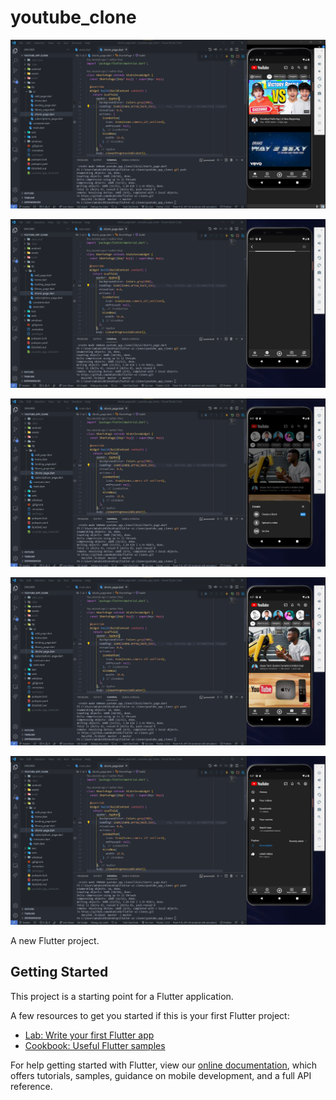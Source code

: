 # youtube_clone

![](../images/youtube_clone/youtube_clone_img1.png)

![](../images/youtube_clone/youtube_clone_img2.png)

![](../images/youtube_clone/youtube_clone_img3.png)

![](../images/youtube_clone/youtube_clone_img4.png)

![](../images/youtube_clone/youtube_clone_img5.png)

A new Flutter project.

## Getting Started

This project is a starting point for a Flutter application.

A few resources to get you started if this is your first Flutter project:

- [Lab: Write your first Flutter app](https://flutter.dev/docs/get-started/codelab)
- [Cookbook: Useful Flutter samples](https://flutter.dev/docs/cookbook)

For help getting started with Flutter, view our
[online documentation](https://flutter.dev/docs), which offers tutorials,
samples, guidance on mobile development, and a full API reference.
